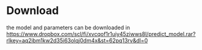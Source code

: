 # Download
the model and parameters can be downloaded in <https://www.dropbox.com/scl/fi/xvcqof1r1uiy45ziwws8l/predict_model.rar?rlkey=aq2ibm1kw2d35i63olqj0dm4x&st=62pq13rv&dl=0>